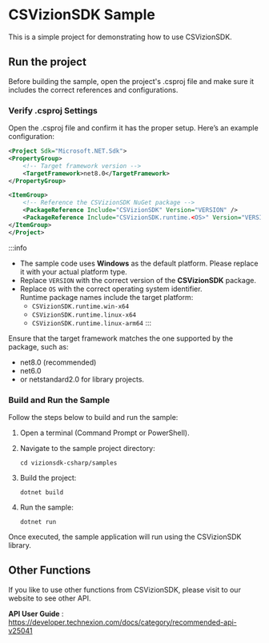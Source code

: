 # CSVizionSDK Sample
This is a simple project for demonstrating how to use CSVizionSDK.

## Run the project
Before building the sample, open the project's .csproj file and make sure it includes the correct references and configurations.

### Verify .csproj Settings

Open the .csproj file and confirm it has the proper setup.
Here’s an example configuration:
```xml
<Project Sdk="Microsoft.NET.Sdk">
<PropertyGroup>
    <!-- Target framework version -->
    <TargetFramework>net8.0</TargetFramework>
</PropertyGroup>

<ItemGroup>
    <!-- Reference the CSVizionSDK NuGet package -->
    <PackageReference Include="CSVizionSDK" Version="VERSION" />
    <PackageReference Include="CSVizionSDK.runtime.<OS>" Version="VERSION" />
</ItemGroup>
</Project>
```
:::info
- The sample code uses **Windows** as the default platform. Please replace it with your actual platform type.
- Replace `VERSION` with the correct version of the **CSVizionSDK** package.
- Replace `OS` with the correct operating system identifier.  
  Runtime package names include the target platform:
    - `CSVizionSDK.runtime.win-x64`
    - `CSVizionSDK.runtime.linux-x64`
    - `CSVizionSDK.runtime.linux-arm64`
:::

Ensure that the target framework matches the one supported by the package, such as:
- net8.0 (recommended)
- net6.0
- or netstandard2.0 for library projects.

### Build and Run the Sample
Follow the steps below to build and run the sample:

1. Open a terminal (Command Prompt or PowerShell).

2. Navigate to the sample project directory:
    ```shell
    cd vizionsdk-csharp/samples
    ```

3. Build the project:
    ```shell
    dotnet build
    ```

4. Run the sample:
    ```shell
    dotnet run
    ```

Once executed, the sample application will run using the CSVizionSDK library.

## Other Functions

If you like to use other functions from CSVizionSDK, please visit to our website to see other API.

**API User Guide** : https://developer.technexion.com/docs/category/recommended-api-v25041